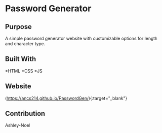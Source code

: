 
# Password Generator 

## Purpose
A simple password generator website with customizable options for length and character type.

## Built With
*HTML
*CSS
*JS

## Website
(https://ancs214.github.io/PasswordGen/){:target="_blank"}

## Contribution
Ashley-Noel 


